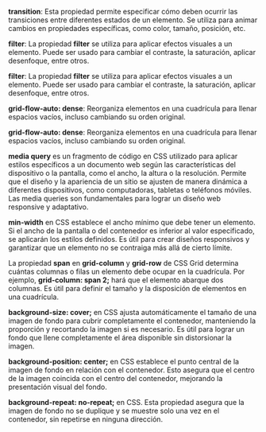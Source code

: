 **transition**: Esta propiedad permite especificar cómo deben ocurrir las transiciones entre diferentes estados de un elemento. Se utiliza para animar cambios en propiedades específicas, como color, tamaño, posición, etc.

  

**filter**: La propiedad **filter** se utiliza para aplicar efectos visuales a un elemento. Puede ser usado para cambiar el contraste, la saturación, aplicar desenfoque, entre otros.

  

**filter**: La propiedad **filter** se utiliza para aplicar efectos visuales a un elemento. Puede ser usado para cambiar el contraste, la saturación, aplicar desenfoque, entre otros.

  

**grid-flow-auto: dense**: Reorganiza elementos en una cuadrícula para llenar espacios vacíos, incluso cambiando su orden original.

  

**grid-flow-auto: dense**: Reorganiza elementos en una cuadrícula para llenar espacios vacíos, incluso cambiando su orden original.

  

**media query** es un fragmento de código en CSS utilizado para aplicar estilos específicos a un documento web según las características del dispositivo o la pantalla, como el ancho, la altura o la resolución. Permite que el diseño y la apariencia de un sitio se ajusten de manera dinámica a diferentes dispositivos, como computadoras, tabletas o teléfonos móviles. Las media queries son fundamentales para lograr un diseño web responsive y adaptativo.

  

**min-width** en CSS establece el ancho mínimo que debe tener un elemento. Si el ancho de la pantalla o del contenedor es inferior al valor especificado, se aplicarán los estilos definidos. Es útil para crear diseños responsivos y garantizar que un elemento no se contraiga más allá de cierto límite.

  

La propiedad **span** en **grid-column** y **grid-row** de CSS Grid determina cuántas columnas o filas un elemento debe ocupar en la cuadrícula. Por ejemplo, **grid-column: span 2;** hará que el elemento abarque dos columnas. Es útil para definir el tamaño y la disposición de elementos en una cuadrícula.

  

**background-size: cover;** en CSS ajusta automáticamente el tamaño de una imagen de fondo para cubrir completamente el contenedor, manteniendo la proporción y recortando la imagen si es necesario. Es útil para lograr un fondo que llene completamente el área disponible sin distorsionar la imagen.

  

**background-position: center;** en CSS establece el punto central de la imagen de fondo en relación con el contenedor. Esto asegura que el centro de la imagen coincida con el centro del contenedor, mejorando la presentación visual del fondo.

  

**background-repeat: no-repeat;** en CSS. Esta propiedad asegura que la imagen de fondo no se duplique y se muestre solo una vez en el contenedor, sin repetirse en ninguna dirección.